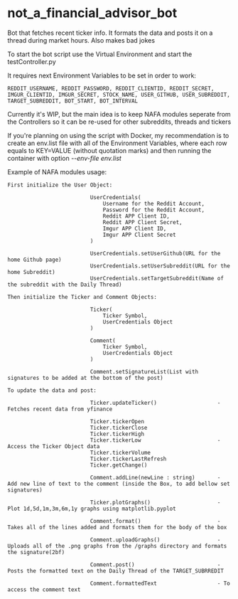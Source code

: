 # not_a_financial_advisor_bot
Bot that fetches recent ticker info.  It formats the data and posts it on a thread during market hours. Also makes bad jokes 

To start the bot script use the Virtual Environment and start the testController.py

It requires next Environment Variables to be set in order to work:
                      
    REDDIT_USERNAME, REDDIT_PASSWORD, REDDIT_CLIENTID, REDDIT_SECRET, IMGUR_CLIENTID, IMGUR_SECRET, STOCK_NAME, USER_GITHUB, USER_SUBREDDIT, TARGET_SUBREDDIT, BOT_START, BOT_INTERVAL

Currently it's WIP, but the main idea is to keep NAFA modules seperate from the Controllers so it can be re-used for other subreddits, threads and tickers

If you're planning on using the script with Docker, my recommendation is to create an env.list file with all of the Environment Variables, where each row equals to KEY=VALUE (without quotation marks) and then running the container with option _--env-file env.list_

Example of NAFA modules usage:

    First initialize the User Object:
                              
                              UserCredentials(
                                  Username for the Reddit Account,
                                  Password for the Reddit Account,
                                  Reddit APP Client ID,
                                  Reddit APP Client Secret,
                                  Imgur APP Client ID,
                                  Imgur APP Client Secret
                              )
                              
                              UserCredentials.setUserGithub(URL for the home Github page)
                              UserCredentials.setUserSubreddit(URL for the home Subreddit)
                              UserCredentials.setTargetSubreddit(Name of the subreddit with the Daily Thread)
                              
    Then initialize the Ticker and Comment Objects:
                              
                              Ticker(
                                  Ticker Symbol,
                                  UserCredentials Object
                              )
                              
                              Comment(
                                  Ticker Symbol,
                                  UserCredentials Object
                              )
                              
                              Comment.setSignatureList(List with signatures to be added at the bottom of the post)
                              
    To update the data and post:
    
                              Ticker.updateTicker()                   - Fetches recent data from yfinance
                              
                              Ticker.tickerOpen 
                              Ticker.tickerClose
                              Ticker.tickerHigh
                              Ticker.tickerLow                        - Access the Ticker Object data
                              Ticker.tickerVolume
                              Ticker.tickerLastRefresh
                              Ticker.getChange()
                              
                              Comment.addLine(newLine : string)       - Add new line of text to the comment (inside the Box, to add bellow set signatures)
                              
                              Ticker.plotGraphs()                     - Plot 1d,5d,1m,3m,6m,1y graphs using matplotlib.pyplot
                              
                              Comment.format()                        - Takes all of the lines added and formats them for the body of the box
                              
                              Comment.uploadGraphs()                  - Uploads all of the .png graphs from the /graphs directory and formats the signature(2bf) 
                              
                              Comment.post()                          - Posts the formatted text on the Daily Thread of the TARGET_SUBRREDIT
                              
                              Comment.formattedText                   - To access the comment text
